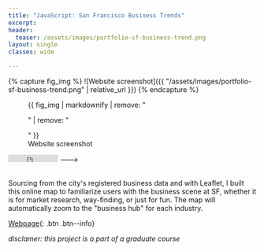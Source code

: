 ```yaml
---
title: "JavaScript: San Francisco Business Trends"
excerpt: 
header:
  teaser: /assets/images/portfolio-sf-business-trend.png
layout: single
classes: wide

---
```

{% capture fig_img %}
![Website screenshot]({{ "/assets/images/portfolio-sf-business-trend.png" | relative_url }})
{% endcapture %}

<figure>
  {{ fig_img | markdownify | remove: "<p>" | remove: "</p>" }}
  <figcaption>Website screenshot</figcaption>
</figure>

<!--->
<embed type="text/html" src="https://gillianzhaoxz.github.io/web/assets/doc/SF-Business-Trend/index.html"  width="20%" height=15px>
--->

<br> Sourcing from the city's registered business data and with Leaflet, I built this online map to familiarize users with the business scene at SF, whether it is for market research, way-finding, or just for fun. The map will automatically zoom to the "business hub" for each industry.

[Webpage](https://gillianzhaoxz.github.io/web/assets/doc/SF-Business-Trend/index.html){: .btn .btn--info}

_disclamer: this project is a part of a graduate course_